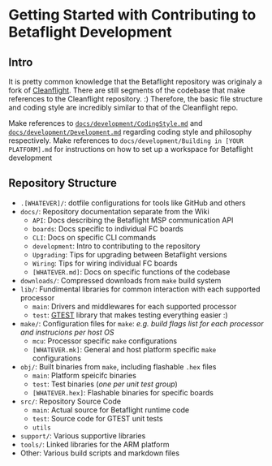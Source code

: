 # Getting Started with Contributing to Betaflight Development

## Intro

It is pretty common knowledge that the Betaflight repository was originaly a fork of [Cleanflight](github.com/cleanflight/cleanflight). There are still segments of the codebase that make references to the Cleanflight repository. :) Therefore, the basic file structure and coding style are incredibly similar to that of the Cleanflight repo.

Make references to [`docs/development/CodingStyle.md`](CodingStyle.md) and [`docs/development/Development.md`](Development.md) regarding coding style and philosophy respectively.
Make references to `docs/development/Building in [YOUR PLATFORM].md` for instructions on how to set up a workspace for Betaflight development

## Repository Structure

* `.[WHATEVER]/`: dotfile configurations for tools like GitHub and others
* `docs/`: Repository documentation separate from the Wiki
  * `API`: Docs describing the Betaflight MSP communication API
  * `boards`: Docs specific to individual FC boards
  * `CLI`: Docs on specific CLI commands
  * `development`: Intro to contributing to the repository
  * `Upgrading`: Tips for upgrading between Betaflight versions
  * `Wiring`: Tips for wiring individual FC boards
  * `[WHATEVER.md]`: Docs on specific functions of the codebase
* `downloads/`: Compressed downloads from `make` build system
* `lib/`: Fundimental libraries for common interaction with each supported processor
  * `main`: Drivers and middlewares for each supported processor
  * `test`: [GTEST](https://github.com/google/googletest) library that makes testing everything easier :)
* `make/`: Configuration files for `make`: *e.g. build flags list for each processor and instrucions per host OS*
  * `mcu`: Processor specific `make` configurations
  * `[WHATEVER.mk]`: General and host platform specific `make` configurations
* `obj/`: Built binaries from `make`, including flashable `.hex` files
  * `main`: Platform speicifc binaries
  * `test`: Test binaries (*one per unit test group*)
  * `[WHATEVER.hex]`: Flashable binaries for specific boards
* `src/`: Repository Source Code
  * `main`: Actual source for Betaflight runtime code
  * `test`: Source code for GTEST unit tests
  * `utils`
* `support/`: Various supportive libraries
* `tools/`: Linked libraries for the ARM platform
* Other: Various build scripts and markdown files